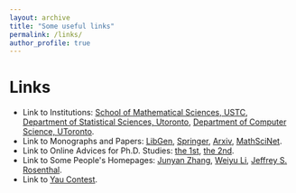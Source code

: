 ```yaml
---
layout: archive
title: "Some useful links"
permalink: /links/
author_profile: true
---
```

# Links
* Link to Institutions: [School of Mathematical Sciences, USTC](http://math.ustc.edu.cn/), [Department of Statistical Sciences, Utoronto](https://www.statistics.utoronto.ca/), [Department of Computer Science, UToronto](https://web.cs.toronto.edu/about/our-department).
* Link to Monographs and Papers: [LibGen](http://libgen.rs/), [Springer](https://www.springer.com/), [Arxiv](https://arxiv.org/), [MathSciNet](http://www.ams.org/mathscinet/).
* Link to Online Advices for Ph.D. Studies: [the 1st](http://www-stat.wharton.upenn.edu/~steele/Rants/AdviceGS.html), [the 2nd](http://www.cs.cmu.edu/~mblum/research/pdf/grad.html).
* Link to Some People's Homepages: [Junyan Zhang](https://www.zhangjy9610.me/index-cn.html), [Weiyu Li](http://home.ustc.edu.cn/~liweiyu/index.html), [Jeffrey S. Rosenthal](http://probability.ca/jeff/).
* Link to [Yau Contest](http://yau-contest.com/).  

